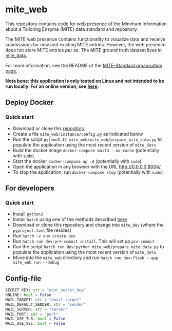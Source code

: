 mite_web
=========

This repository contains code for web presence of the Minimum Information about a Tailoring Enzyme (MITE) data standard and repository.

The MITE web presence contains functionality to visualize data and receive submissions for new and existing MITE entries.
However, the web presence does not store MITE entries *per se*. The MITE ground truth dataset lives in [mite_data](https://github.com/mite-standard/mite_data).

For more information, see the README of the [MITE-Standard organisation page](https://github.com/mite-standard).

**Nota bene: this application is only tested on Linux and not intended to be run locally. For an online version, see [here](https://mite.bioinformatics.nl/).**

## Deploy Docker

### Quick start

- Download or clone this [repository](https://github.com/mite-standard/mite_web)
- Create a file `mite_web/instance/config.py` as indicated below
- Run the script `python3.12 mite_web/mite_web/prepare_mite_data.py` to populate the application using the most recent version of `mite_data`
- Build the docker image `docker-compose build --no-cache` (potentially with `sudo`)
- Start the docker `docker-compose up -d` (potentially with `sudo`)
- Open the application in any browser with the URL http://0.0.0.0:8004/
- To stop the application, run `docker-compose stop` (potentially with `sudo`)

## For developers

### Quick start

- Install `python3`
- Install `hatch` using one of the methods described [here](https://hatch.pypa.io/1.12/install/)
- Download or clone this repository and change into `mite_dev` (where the `pyproject.toml` file resides)
- Run `hatch -v env create dev`
- Run `hatch run dev:pre-commit install`. This will set up `pre-commit`
- Run the script `hatch run dev:python mite_web/prepare_mite_data.py` to populate the application using the most recent version of `mite_data`
- Move into the `mite_web` directory and run `hatch run dev:flask --app mite_web run --debug`

## Config-file

```python
SECRET_KEY: str = "your_secret_key"
ONLINE: bool = False
MAIL_TARGET: str = "email_target"
MAIL_DEFAULT_SENDER: str = "sender"
MAIL_SERVER: str = "server"
MAIL_PORT: int = "port"
MAIL_USE_TLS: bool = False
MAIL_USE_SSL: bool = False
```